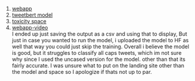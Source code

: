 1. [webapp](https://sites.google.com/view/tweetbert/home)
2. [tweetbert model](https://huggingface.co/thotranexe/tweetbert?text=I+like+you.+I+love+you)
3. [toxicity space](https://huggingface.co/spaces/thotranexe/toxicity)
4. [webapp-video](https://www.youtube.com/watch?v=HyhbbFm9CcQ) <br>
  I ended up just saving the output as a csv and using that to display, But just in case you wanted to run the model, i uploaded the model to HF as well that way you could just skip the training.
Overall i believe the model is good, but it struggles to classify all caps tweets, which im not sure why since I used the uncased version for the model. other than that its fairly accurate. I was unsure what to put on the landing site other than the model and space so I apologize if thats not up to par.
